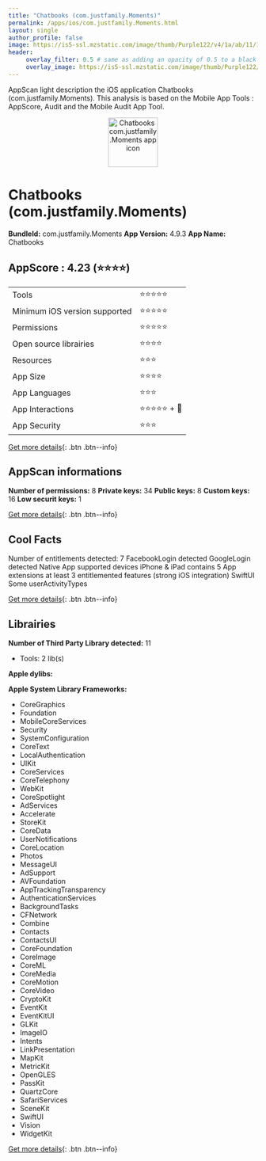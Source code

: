 ```yaml
---
title: "Chatbooks (com.justfamily.Moments)"
permalink: /apps/ios/com.justfamily.Moments.html
layout: single
author_profile: false
image: https://is5-ssl.mzstatic.com/image/thumb/Purple122/v4/1a/ab/11/1aab1139-f027-60e7-b12a-7a9610a6484b/AppIcon-0-1x_U007emarketing-0-10-0-sRGB-85-220.png/512x512bb.jpg
header: 
     overlay_filter: 0.5 # same as adding an opacity of 0.5 to a black background
     overlay_image: https://is5-ssl.mzstatic.com/image/thumb/Purple122/v4/1a/ab/11/1aab1139-f027-60e7-b12a-7a9610a6484b/AppIcon-0-1x_U007emarketing-0-10-0-sRGB-85-220.png/512x512bb.jpg
---
```

AppScan light description the iOS application Chatbooks (com.justfamily.Moments). This analysis is based on the Mobile App Tools : AppScore, Audit and the Mobile Audit App Tool.

  
  
<div style="text-align: center;"><img src="https://is5-ssl.mzstatic.com/image/thumb/Purple122/v4/1a/ab/11/1aab1139-f027-60e7-b12a-7a9610a6484b/AppIcon-0-1x_U007emarketing-0-10-0-sRGB-85-220.png/512x512bb.jpg" width="100" height="100" alt="Chatbooks com.justfamily.Moments app icon"></div>  
  
# Chatbooks (com.justfamily.Moments)

**BundleId:** com.justfamily.Moments
**App Version:** 4.9.3
**App Name:** Chatbooks


## AppScore : 4.23 (⭐️⭐️⭐️⭐️) 

<table>
<tr><td> Tools </td><td> ⭐️⭐️⭐️⭐️⭐️ </td></tr>
<tr><td> Minimum iOS version supported </td><td> ⭐️⭐️⭐️⭐️⭐️ </td></tr>
<tr><td> Permissions </td><td> ⭐️⭐️⭐️⭐️⭐️ </td></tr>
<tr><td> Open source librairies </td><td> ⭐️⭐️⭐️⭐️ </td></tr>
<tr><td> Resources </td><td> ⭐️⭐️⭐️ </td></tr>
<tr><td> App Size </td><td> ⭐️⭐️⭐️⭐️ </td></tr>
<tr><td> App Languages </td><td> ⭐️⭐️⭐️ </td></tr>
<tr><td> App Interactions </td><td> ⭐️⭐️⭐️⭐️⭐️ + 🌟 </td></tr>
<tr><td> App Security </td><td> ⭐️⭐️⭐️ </td></tr>
</table>

[Get more details](/pricing.html){: .btn .btn--info}  
  
## AppScan informations 

**Number of permissions:** 8
**Private keys:** 34
**Public keys:** 8
**Custom keys:** 16
**Low securit keys:** 1
  
[Get more details](/pricing.html){: .btn .btn--info}

## Cool Facts

Number of entitlements detected: 7
FacebookLogin detected
GoogleLogin detected
Native App
supported devices iPhone & iPad
contains 5 App extensions
at least 3 entitlemented features (strong iOS integration)
SwiftUI
Some userActivityTypes
  
[Get more details](/pricing.html){: .btn .btn--info}

## Librairies 
**Number of Third Party Library detected:** 11
- Tools: 2 lib(s)

**Apple dylibs:**


**Apple System Library Frameworks:**
- CoreGraphics
- Foundation
- MobileCoreServices
- Security
- SystemConfiguration
- CoreText
- LocalAuthentication
- UIKit
- CoreServices
- CoreTelephony
- WebKit
- CoreSpotlight
- AdServices
- Accelerate
- StoreKit
- CoreData
- UserNotifications
- CoreLocation
- Photos
- MessageUI
- AdSupport
- AVFoundation
- AppTrackingTransparency
- AuthenticationServices
- BackgroundTasks
- CFNetwork
- Combine
- Contacts
- ContactsUI
- CoreFoundation
- CoreImage
- CoreML
- CoreMedia
- CoreMotion
- CoreVideo
- CryptoKit
- EventKit
- EventKitUI
- GLKit
- ImageIO
- Intents
- LinkPresentation
- MapKit
- MetricKit
- OpenGLES
- PassKit
- QuartzCore
- SafariServices
- SceneKit
- SwiftUI
- Vision
- WidgetKit


  
[Get more details](/pricing.html){: .btn .btn--info}

